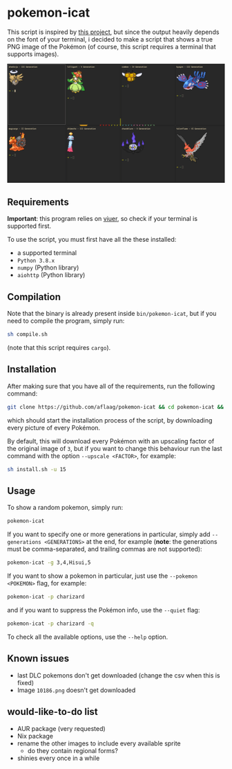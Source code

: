 # pokemon-icat

This script is inspired by [this project](https://gitlab.com/phoneybadger/pokemon-colorscripts), but since the output heavily depends on the font of your terminal, i decided to make a script that shows a true PNG image of the Pokémon (of course, this script requires a terminal that supports images).

![Screenshot](screenshot.png)

## Requirements

**Important**: this program relies on [viuer](https://github.com/atanunq/viuer), so check if your terminal is supported first.

To use the script, you must first have all the these installed:

- a supported terminal
- `Python 3.8.x`
- `numpy` (Python library)
- `aiohttp` (Python library)

## Compilation

Note that the binary is already present inside `bin/pokemon-icat`, but if you need to compile the program, simply run:

```sh
sh compile.sh
```

(note that this script requires `cargo`).

## Installation

After making sure that you have all of the requirements, run the following command:

```sh
git clone https://github.com/aflaag/pokemon-icat && cd pokemon-icat && sh install.sh
```

which should start the installation process of the script, by downloading every picture of every Pokémon.

By default, this will download every Pokémon with an upscaling factor of the original image of `3`, but if you want to change this behaviour run the last command with the option `--upscale <FACTOR>`, for example:

```sh
sh install.sh -u 15
```

## Usage

To show a random pokemon, simply run:

```sh
pokemon-icat
```

If you want to specify one or more generations in particular, simply add `--generations <GENERATIONS>` at the end, for example (**note**: the generations must be comma-separated, and trailing commas are not supported):

```sh
pokemon-icat -g 3,4,Hisui,5
```

If you want to show a pokemon in particular, just use the `--pokemon <POKEMON>` flag, for example:

```sh
pokemon-icat -p charizard
```

and if you want to suppress the Pokémon info, use the `--quiet` flag:

```sh
pokemon-icat -p charizard -q
```

To check all the available options, use the `--help` option.

## Known issues

- last DLC pokemons don't get downloaded (change the csv when this is fixed)
- Image `10186.png` doesn't get downloaded

## would-like-to-do list

- AUR package (very requested)
- Nix package
- rename the other images to include every available sprite
    - do they contain regional forms?
- shinies every once in a while

